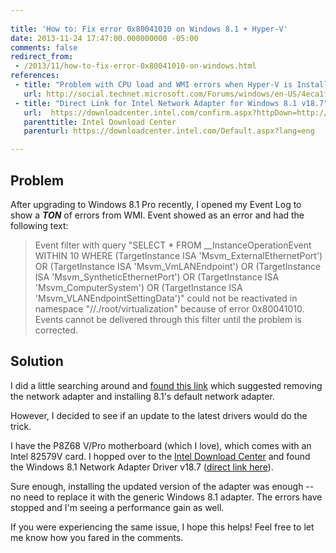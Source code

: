 ```yaml
---
 
title: 'How to: Fix error 0x80041010 on Windows 8.1 + Hyper-V'
date: 2013-11-24 17:47:00.000000000 -05:00
comments: false
redirect_from:
 - /2013/11/how-to-fix-error-0x80041010-on-windows.html
references: 
 - title: "Problem with CPU load and WMI errors when Hyper-V is Installed?"
   url: http://social.technet.microsoft.com/Forums/windows/en-US/4eca1f42-8630-48b4-85fa-e9569445d832/problem-with-cpu-load-and-wmi-errors-when-hyperv-is-installed
 - title: "Direct Link for Intel Network Adapter for Windows 8.1 v18.7"
   url:  https://downloadcenter.intel.com/confirm.aspx?httpDown=http://downloadmirror.intel.com/23071/eng/PROWinx64.exe&amp;lang=eng&amp;Dwnldid=23071&amp;DownloadType=Drivers&amp;OSFullname=Windows+8*
   parenttitle: Intel Download Center
   parenturl: https://downloadcenter.intel.com/Default.aspx?lang=eng

---
```

## Problem

After upgrading to Windows 8.1 Pro recently, I opened my Event Log to show a ***TON*** of errors from WMI. Event showed as an error and had the following text:

> Event filter with query "SELECT * FROM __InstanceOperationEvent WITHIN 10 WHERE (TargetInstance ISA 'Msvm_ExternalEthernetPort') OR (TargetInstance ISA 'Msvm_VmLANEndpoint') OR (TargetInstance ISA 'Msvm_SyntheticEthernetPort') OR (TargetInstance ISA 'Msvm_ComputerSystem') OR (TargetInstance ISA 'Msvm_VLANEndpointSettingData')" could not be reactivated in namespace "//./root/virtualization" because of error 0x80041010. Events cannot be delivered through this filter until the problem is corrected.

## Solution

I did a little searching around and [found this link][Forum link] which suggested removing the network adapter and installing 8.1's default network adapter.

However, I decided to see if an update to the latest drivers would do the trick.

I have the P8Z68 V/Pro motherboard (which I love), which comes with an Intel 82579V card. I hopped over to the [Intel Download Center][DL Center] and found the Windows 8.1 Network Adapter Driver v18.7 ([direct link here][Adapter Link]).

Sure enough, installing the updated version of the adapter was enough -- no need to replace it with the generic Windows 8.1 adapter. The errors have stopped and I'm seeing a performance gain as well.

If you were experiencing the same issue, I hope this helps! Feel free to let me know how you fared in the comments.

[Forum link]: http://social.technet.microsoft.com/Forums/windows/en-US/4eca1f42-8630-48b4-85fa-e9569445d832/problem-with-cpu-load-and-wmi-errors-when-hyperv-is-installed

[DL Center]: https://downloadcenter.intel.com/Default.aspx?lang=eng
[Adapter Link]: https://downloadcenter.intel.com/confirm.aspx?httpDown=http://downloadmirror.intel.com/23071/eng/PROWinx64.exe&amp;lang=eng&amp;Dwnldid=23071&amp;DownloadType=Drivers&amp;OSFullname=Windows+8*
